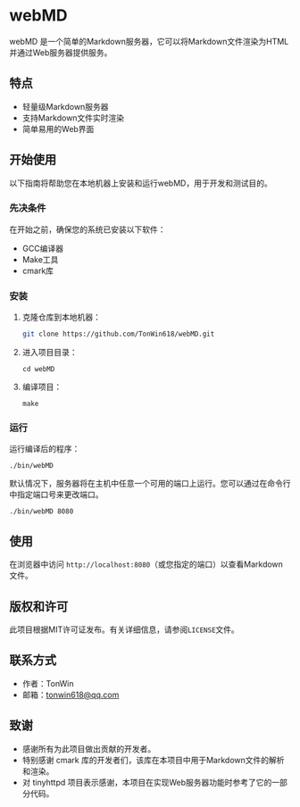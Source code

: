 # webMD

webMD 是一个简单的Markdown服务器，它可以将Markdown文件渲染为HTML并通过Web服务器提供服务。

## 特点

- 轻量级Markdown服务器
- 支持Markdown文件实时渲染
- 简单易用的Web界面

## 开始使用

以下指南将帮助您在本地机器上安装和运行webMD，用于开发和测试目的。

### 先决条件

在开始之前，确保您的系统已安装以下软件：

- GCC编译器
- Make工具
- cmark库

### 安装

1. 克隆仓库到本地机器：

   ```bash
   git clone https://github.com/TonWin618/webMD.git

1. 进入项目目录：

   ```
   cd webMD
   ```

2. 编译项目：

   ```
   make
   ```

### 运行

运行编译后的程序：

```
./bin/webMD
```

默认情况下，服务器将在主机中任意一个可用的端口上运行。您可以通过在命令行中指定端口号来更改端口。

```
./bin/webMD 8080
```

## 使用

在浏览器中访问 `http://localhost:8080`（或您指定的端口）以查看Markdown文件。

## 版权和许可

此项目根据MIT许可证发布。有关详细信息，请参阅`LICENSE`文件。

## 联系方式

- 作者：TonWin
- 邮箱：tonwin618@qq.com

## 致谢

- 感谢所有为此项目做出贡献的开发者。
- 特别感谢 cmark 库的开发者们，该库在本项目中用于Markdown文件的解析和渲染。
- 对 tinyhttpd 项目表示感谢，本项目在实现Web服务器功能时参考了它的一部分代码。